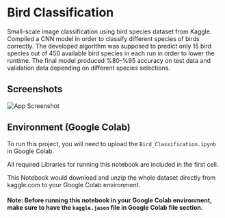 
# Bird Classification

Small-scale image classification using bird species dataset from Kaggle. Compiled a CNN model in order to classify different species of birds correctly. The developed algorithm was supposed to predict only 15 bird species out of 450 available bird species in each run in order to lower the runtime. The final model produced %80-%95 accuracy on test data and validation data depending on different species selections.


## Screenshots

![App Screenshot](https://via.placeholder.com/468x300?text=App+Screenshot+Here)


## Environment (Google Colab)

To run this project, you will need to upload the `Bird_Classification.ipynb` in Google Colab. 

All required Libraries for running this notebook are included in the first cell.

This Notebook would download and unzip the whole dataset directly from kaggle.com to your Google Colab environment. 

#### Note: Before running this notebook in your Google Colab environment, make sure to have the `kaggle.jason` file in Google Colab file section.

